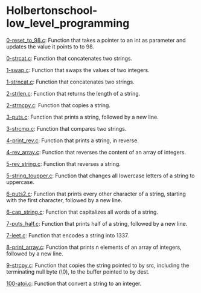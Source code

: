 # Holbertonschool-low_level_programming

[0-reset_to_98.c](https://github.com/jGohan-cpu/holbertonschool-low_level_programming/blob/master/pointers_arrays_strings/0-reset_to_98.c): Function that takes a pointer to an int as parameter and updates the value it points to to 98.

[0-strcat.c](https://github.com/jGohan-cpu/holbertonschool-low_level_programming/blob/master/pointers_arrays_strings/0-strcat.c): Function that concatenates two strings.

[1-swap.c](https://github.com/jGohan-cpu/holbertonschool-low_level_programming/blob/master/pointers_arrays_strings/1-swap.c): Function that swaps the values of two integers.

[1-strncat.c](https://github.com/jGohan-cpu/holbertonschool-low_level_programming/blob/master/pointers_arrays_strings/1-strncat.c): Function that concatenates two strings.

[2-strlen.c](https://github.com/jGohan-cpu/holbertonschool-low_level_programming/blob/master/pointers_arrays_strings/2-strlen.c): Function that returns the length of a string.

[2-strncpy.c](https://github.com/jGohan-cpu/holbertonschool-low_level_programming/blob/master/pointers_arrays_strings/2-strncpy.c): Function that copies a string.

[3-puts.c](https://github.com/jGohan-cpu/holbertonschool-low_level_programming/blob/master/pointers_arrays_strings/3-puts.c): Function that prints a string, followed by a new line.

[3-strcmp.c](https://github.com/jGohan-cpu/holbertonschool-low_level_programming/blob/master/pointers_arrays_strings/3-strcmp.c): Function that compares two strings.

[4-print_rev.c](https://github.com/jGohan-cpu/holbertonschool-low_level_programming/blob/master/pointers_arrays_strings/4-print_rev.c): Function that prints a string, in reverse.

[4-rev_array.c](https://github.com/jGohan-cpu/holbertonschool-low_level_programming/blob/master/pointers_arrays_strings/4-rev_array.c): Function that reverses the content of an array of integers.

[5-rev_string.c](https://github.com/jGohan-cpu/holbertonschool-low_level_programming/blob/master/pointers_arrays_strings/5-rev_string.c): Function that reverses a string.

[5-string_toupper.c](https://github.com/jGohan-cpu/holbertonschool-low_level_programming/blob/master/pointers_arrays_strings/5-string_toupper.c): Function that changes all lowercase letters of a string to uppercase.

[6-puts2.c](https://github.com/jGohan-cpu/holbertonschool-low_level_programming/blob/master/pointers_arrays_strings/6-puts2.c): Function that prints every other character of a string, starting with the first character, followed by a new line.

[6-cap_string.c](https://github.com/jGohan-cpu/holbertonschool-low_level_programming/blob/master/pointers_arrays_strings/6-cap_string.c): Function that capitalizes all words of a string.

[7-puts_half.c](https://github.com/jGohan-cpu/holbertonschool-low_level_programming/blob/master/pointers_arrays_strings/7-puts_half.c): Function that prints half of a string, followed by a new line.

[7-leet.c](https://github.com/jGohan-cpu/holbertonschool-low_level_programming/blob/master/pointers_arrays_strings/7-leet.c): Function that encodes a string into 1337.

[8-print_array.c](https://github.com/jGohan-cpu/holbertonschool-low_level_programming/blob/master/pointers_arrays_strings/8-print_array.c): Function that prints n elements of an array of integers, followed by a new line.

[9-strcpy.c](https://github.com/jGohan-cpu/holbertonschool-low_level_programming/blob/master/pointers_arrays_strings/9-strcpy.c): Function that copies the string pointed to by src, including the terminating null byte (\0), to the buffer pointed to by dest.

[100-atoi.c](): Function that convert a string to an integer.
